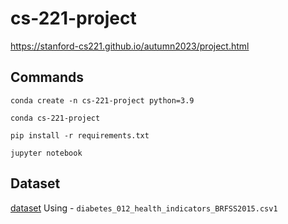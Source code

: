 # cs-221-project

https://stanford-cs221.github.io/autumn2023/project.html

## Commands

`conda create -n cs-221-project python=3.9`

`conda cs-221-project`

`pip install -r requirements.txt`

`jupyter notebook`

## Dataset

[dataset](https://www.kaggle.com/datasets/alexteboul/diabetes-health-indicators-dataset)
Using - `diabetes_012_health_indicators_BRFSS2015.csv1`
